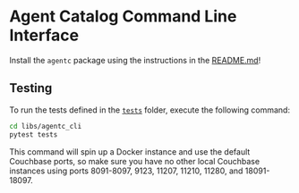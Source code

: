 # Agent Catalog Command Line Interface

Install the `agentc` package using the instructions in the [README.md](../../README.md)!

## Testing

To run the tests defined in the [`tests`](./tests) folder, execute the following command:

```bash
cd libs/agentc_cli
pytest tests
```

This command will spin up a Docker instance and use the default Couchbase ports, so make sure you have no other local
Couchbase instances using ports 8091-8097, 9123, 11207, 11210, 11280, and 18091-18097.
